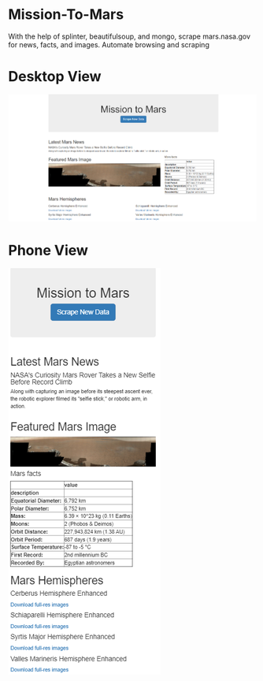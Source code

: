 # Mission-To-Mars
With the help of splinter, beautifulsoup, and mongo, scrape mars.nasa.gov for news, facts, and images.
Automate browsing and scraping

# Desktop View
![Desktop View](https://github.com/edyeh1991/Mission-To-Mars/blob/master/templates/Resources/Desktop%20View.PNG)

# Phone View
![Phone View](https://github.com/edyeh1991/Mission-To-Mars/blob/master/templates/Resources/Phone%20View.PNG)

